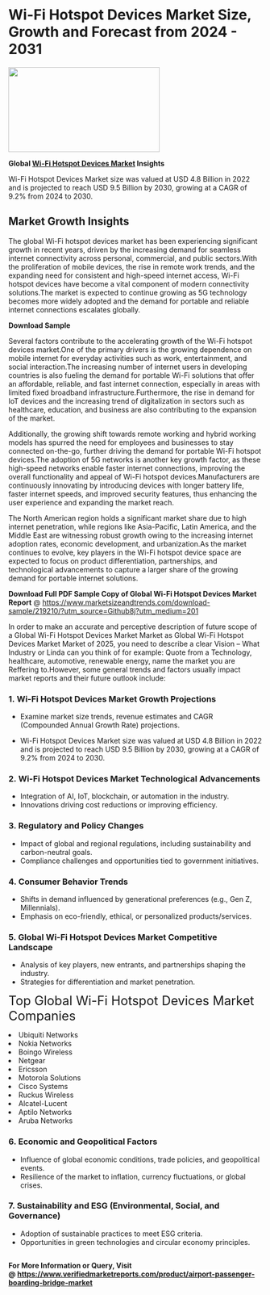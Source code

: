 <H1>Wi-Fi Hotspot Devices Market Size, Growth and Forecast from 2024 - 2031</H1><img class="aligncenter size-medium wp-image-584254" src="https://thirdeyenews.in/wp-content/uploads/2024/09/Global-Market-Research-300x168.jpeg" alt="" width="300" height="168" /><p><strong>Global&nbsp;<a href="https://www.marketsizeandtrends.com/download-sample/219210/?utm_source=Github8j?utm_medium=201">Wi-Fi Hotspot Devices Market</a> Insights</strong></p><p>Wi-Fi Hotspot Devices Market size was valued at USD 4.8 Billion in 2022 and is projected to reach USD 9.5 Billion by 2030, growing at a CAGR of 9.2% from 2024 to 2030.</p><p><h2>Market Growth Insights</h2> <p>The global Wi-Fi hotspot devices market has been experiencing significant growth in recent years, driven by the increasing demand for seamless internet connectivity across personal, commercial, and public sectors.With the proliferation of mobile devices, the rise in remote work trends, and the expanding need for consistent and high-speed internet access, Wi-Fi hotspot devices have become a vital component of modern connectivity solutions.The market is expected to continue growing as 5G technology becomes more widely adopted and the demand for portable and reliable internet connections escalates globally.</p> <p><strong>Download Sample</strong></p> <p>Several factors contribute to the accelerating growth of the Wi-Fi hotspot devices market.One of the primary drivers is the growing dependence on mobile internet for everyday activities such as work, entertainment, and social interaction.The increasing number of internet users in developing countries is also fueling the demand for portable Wi-Fi solutions that offer an affordable, reliable, and fast internet connection, especially in areas with limited fixed broadband infrastructure.Furthermore, the rise in demand for IoT devices and the increasing trend of digitalization in sectors such as healthcare, education, and business are also contributing to the expansion of the market.</p> <p>Additionally, the growing shift towards remote working and hybrid working models has spurred the need for employees and businesses to stay connected on-the-go, further driving the demand for portable Wi-Fi hotspot devices.The adoption of 5G networks is another key growth factor, as these high-speed networks enable faster internet connections, improving the overall functionality and appeal of Wi-Fi hotspot devices.Manufacturers are continuously innovating by introducing devices with longer battery life, faster internet speeds, and improved security features, thus enhancing the user experience and expanding the market reach.</p> <p>The North American region holds a significant market share due to high internet penetration, while regions like Asia-Pacific, Latin America, and the Middle East are witnessing robust growth owing to the increasing internet adoption rates, economic development, and urbanization.As the market continues to evolve, key players in the Wi-Fi hotspot device space are expected to focus on product differentiation, partnerships, and technological advancements to capture a larger share of the growing demand for portable internet solutions.</p> <p><span class=""><strong>Download Full PDF Sample Copy of Global Wi-Fi Hotspot Devices Market Report</strong> @ <a href="https://www.marketsizeandtrends.com/download-sample/219210/?utm_source=Github8j?utm_medium=201" target="_blank">https://www.marketsizeandtrends.com/download-sample/219210/?utm_source=Github8j?utm_medium=201</a></span></p><p>In order to make an accurate and perceptive description of future scope of a Global&nbsp;Wi-Fi Hotspot Devices Market Market as Global&nbsp;Wi-Fi Hotspot Devices Market Market of 2025, you need to describe a clear Vision &ndash; What Industry or Linda can you think of for example: Quote from a Technology, healthcare, automotive, renewable energy, name the market you are Reffering to.However, some general trends and factors usually impact market reports and their future outlook include:</p><h3>1.&nbsp;<strong>Wi-Fi Hotspot Devices Market Growth Projections</strong></h3><ul><li>Examine market size trends, revenue estimates and CAGR (Compounded Annual Growth Rate) projections.</li><li><p>Wi-Fi Hotspot Devices Market size was valued at USD 4.8 Billion in 2022 and is projected to reach USD 9.5 Billion by 2030, growing at a CAGR of 9.2% from 2024 to 2030.</p></li></ul><h3>2.&nbsp;<strong>Wi-Fi Hotspot Devices Market Technological Advancements</strong></h3><ul><li>Integration of AI, IoT, blockchain, or automation in the industry.</li><li>Innovations driving cost reductions or improving efficiency.</li></ul><h3>3.&nbsp;<strong>Regulatory and Policy Changes</strong></h3><ul><li>Impact of global and regional regulations, including sustainability and carbon-neutral goals.</li><li>Compliance challenges and opportunities tied to government initiatives.</li></ul><h3>4.&nbsp;<strong>Consumer Behavior Trends</strong></h3><ul><li>Shifts in demand influenced by generational preferences (e.g., Gen Z, Millennials).</li><li>Emphasis on eco-friendly, ethical, or personalized products/services.</li></ul><h3>5.&nbsp;<strong>Global Wi-Fi Hotspot Devices Market Competitive Landscape</strong></h3><ul><li>Analysis of key players, new entrants, and partnerships shaping the industry.</li><li>Strategies for differentiation and market penetration.</li></ul><p data-pm-slice="1 1 []"><span style="color: inherit; font-family: inherit; font-size: 25px;">Top Global Wi-Fi Hotspot Devices Market Companies</span></p><div class="" data-test-id=""><p><li>Ubiquiti Networks</li><li> Nokia Networks</li><li> Boingo Wireless</li><li> Netgear</li><li> Ericsson</li><li> Motorola Solutions</li><li> Cisco Systems</li><li> Ruckus Wireless</li><li> Alcatel-Lucent</li><li> Aptilo Networks</li><li> Aruba Networks</li></p></div><h3>6.&nbsp;<strong>Economic and Geopolitical Factors</strong></h3><ul><li>Influence of global economic conditions, trade policies, and geopolitical events.</li><li>Resilience of the market to inflation, currency fluctuations, or global crises.</li></ul><h3>7.&nbsp;<strong>Sustainability and ESG (Environmental, Social, and Governance)</strong></h3><ul><li>Adoption of sustainable practices to meet ESG criteria.</li><li>Opportunities in green technologies and circular economy principles.</li></ul><h2><strong style="font-size: 14px;">For More Information or Query, Visit @&nbsp;</strong><a style="background-color: #ffffff; font-size: 14px;" href="https://www.marketsizeandtrends.com/report/wi-fi-hotspot-devices-market/" target="_blank">https://www.verifiedmarketreports.com/product/airport-passenger-boarding-bridge-market</a></h2>